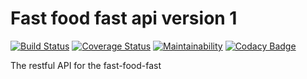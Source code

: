 
# Fast food fast api version 1
[![Build Status](https://travis-ci.org/SilasKenneth/fast-food-fast-api-v1.svg?branch=develop)](https://travis-ci.org/SilasKenneth/fast-food-fast-api-v1)
[![Coverage Status](https://coveralls.io/repos/github/SilasKenneth/fast-food-fast-api-v1/badge.svg?branch=ch-create-tests)](https://coveralls.io/github/SilasKenneth/fast-food-fast-api-v1?branch=develop)
[![Maintainability](https://api.codeclimate.com/v1/badges/c487a2dee4b67133e6ac/maintainability)](https://codeclimate.com/github/SilasKenneth/fast-food-fast-api-v1/maintainability)
[![Codacy Badge](https://api.codacy.com/project/badge/Grade/ccdff59dfb0440b2918aca122cb66a1e)](https://app.codacy.com/app/SilasKenneth/fast-food-fast-api-v1?utm_source=github.com&utm_medium=referral&utm_content=SilasKenneth/fast-food-fast-api-v1&utm_campaign=Badge_Grade_Dashboard)

The restful API for the fast-food-fast

